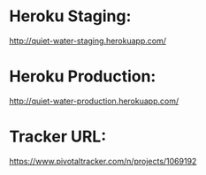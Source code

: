 # Heroku Staging:
http://quiet-water-staging.herokuapp.com/

# Heroku Production:
http://quiet-water-production.herokuapp.com/

# Tracker URL:

https://www.pivotaltracker.com/n/projects/1069192